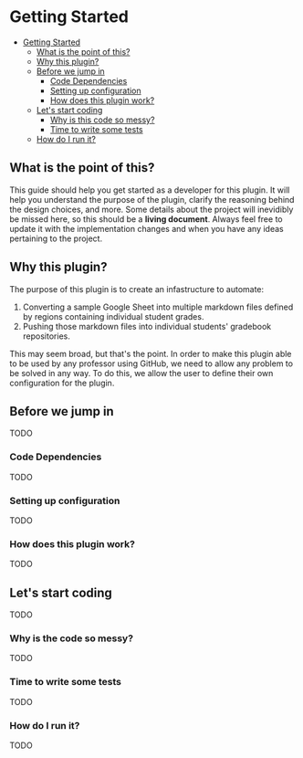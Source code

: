 # Getting Started

- [Getting Started](#getting-started)
    - [What is the point of this?](#what-is-the-point-of-this)
    - [Why this plugin?](#why-this-plugin)
    - [Before we jump in](#before-we-jump-in)
        - [Code Dependencies](#code-dependencies)
        - [Setting up configuration](#setting-up-configuration)
        - [How does this plugin work?](#how-does-this-plugin-work)
    - [Let's start coding](#lets-start-coding)
        - [Why is this code so messy?](#why-is-the-code-so-messy)
        - [Time to write some tests](#time-to-write-some-tests)
    - [How do I run it?](#how-do-i-run-it)


## What is the point of this?

This guide should help you get started as a developer for this plugin. It will help you understand the purpose of the plugin, clarify the reasoning behind the design choices, and more. Some details about the project will inevidibly be missed here, so this should be a **living document**. Always feel free to update it with the implementation changes and when you have any ideas pertaining to the project.

## Why this plugin?

The purpose of this plugin is to create an infastructure to automate:

1. Converting a sample Google Sheet into multiple markdown files defined by regions containing individual student grades.
2. Pushing those markdown files into individual students' gradebook repositories.

This may seem broad, but that's the point. In order to make this plugin able to be used by any professor using GitHub, we need to allow any problem to be solved in any way. To do this, we allow the user to define their own configuration for the plugin.

## Before we jump in

TODO

### Code Dependencies

TODO

### Setting up configuration

TODO

### How does this plugin work?

TODO

## Let's start coding

TODO

### Why is the code so messy?

TODO

### Time to write some tests

TODO

### How do I run it?

TODO
